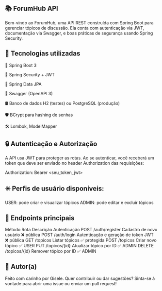 ## 📚 ForumHub API
Bem-vindo ao ForumHub, uma API REST construída com Spring Boot para gerenciar tópicos de discussão. Ela conta com autenticação via JWT, documentação via Swagger, e boas práticas de segurança usando Spring Security.

## 🚀 Tecnologias utilizadas

💚 Spring Boot 3

🔐 Spring Security + JWT

🐘 Spring Data JPA

🧪 Swagger (OpenAPI 3)

🛢️ Banco de dados H2 (testes) ou PostgreSQL (produção)

🛡️ BCrypt para hashing de senhas

🛠️ Lombok, ModelMapper

## 🔒 Autenticação e Autorização

A API usa JWT para proteger as rotas. Ao se autenticar, você receberá um token que deve ser enviado no header Authorization das requisições:

Authorization: Bearer <seu_token_jwt>

## ✳️ Perfis de usuário disponíveis:

USER: pode criar e visualizar tópicos
ADMIN: pode editar e excluir tópicos

## 📂 Endpoints principais
Método	Rota	Descrição	Autenticação
POST	/auth/register	Cadastro de novo usuário	❌ pública
POST	/auth/login	Autenticação e geração de token JWT	❌ pública
GET	/topicos	Listar tópicos	✅ protegida
POST	/topicos	Criar novo tópico	✅ USER
PUT	/topicos/{id}	Atualizar tópico por ID	✅ ADMIN
DELETE	/topicos/{id}	Remover tópico por ID	✅ ADMIN

## 🧠 Autor(a)
Feito com carinho por Gisele. Quer contribuir ou dar sugestões? 
Sinta-se à vontade para abrir uma issue ou enviar um pull request!
